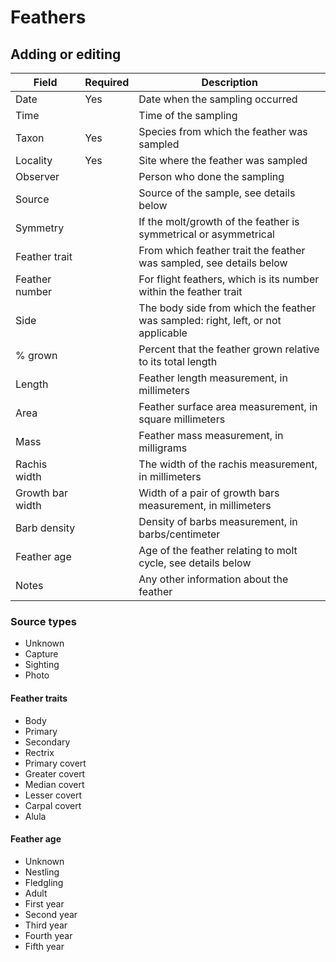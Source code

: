 # Feathers

## Adding or editing

Field | Required | Description
--- | --- | ---
Date | Yes | Date when the sampling occurred
Time | | Time of the sampling
Taxon | Yes | Species from which the feather was sampled
Locality | Yes | Site where the feather was sampled
Observer | | Person who done the sampling
Source | | Source of the sample, see details below
Symmetry | | If the molt/growth of the feather is symmetrical or asymmetrical
Feather trait | | From which feather trait the feather was sampled, see details below
Feather number | | For flight feathers, which is its number within the feather trait
Side | | The body side from which the feather was sampled: right, left, or not applicable
% grown | | Percent that the feather grown relative to its total length
Length | | Feather length measurement, in millimeters
Area | | Feather surface area measurement, in square millimeters
Mass | | Feather mass measurement, in milligrams
Rachis width | | The width of the rachis measurement, in millimeters
Growth bar width | | Width of a pair of growth bars measurement, in millimeters
Barb density | | Density of barbs measurement, in barbs/centimeter
Feather age | | Age of the feather relating to molt cycle, see details below
Notes | | Any other information about the feather

### Source types

- Unknown
- Capture
- Sighting
- Photo

#### Feather traits

- Body
- Primary
- Secondary
- Rectrix
- Primary covert
- Greater covert
- Median covert
- Lesser covert
- Carpal covert
- Alula

#### Feather age

- Unknown
- Nestling
- Fledgling
- Adult
- First year
- Second year
- Third year
- Fourth year
- Fifth year
